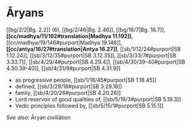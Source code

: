 # Āryans

[[bg/2/2|Bg. 2.2]] (6), [[bg/2/46|Bg. 2.46]], [[bg/16/7|Bg. 16.7]], **[[cc/madhya/11/192#translation|Madhya 11.192]]**, [[cc/madhya/19/146#purport|Madhya 19.146]], **[[cc/antya/16/27#translation|Antya 16.27]]**, [[sb/1/12/24#purport|SB 1.12.24]], [[sb/3/12/35#purport|SB 3.12.35]], [[sb/3/33/7#purport|SB 3.33.7]], [[sb/4/29/4#purport|SB 4.29.4]], [[sb/4/30/39-40#purport|SB 4.30.39-40]], [[sb/4/31/9#purport|SB 4.31.9]]

* as progressive people, [[sb/1/18/45#purport|SB 1.18.45]]
* defined, [[sb/3/29/18#purport|SB 3.29.18]]
* family, [[sb/4/20/26#purport|SB 4.20.26]]
* Lord reservoir of good qualities of, [[sb/5/19/3#purport|SB 5.19.3]]
* Vedic principles followed by, [[sb/5/15/1#purport|SB 5.15.1]]

*See also:* Āryan civiliātion
